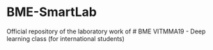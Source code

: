 # BME-SmartLab

Official repository of the laboratory work of # BME VITMMA19 - Deep learning class (for international students)
